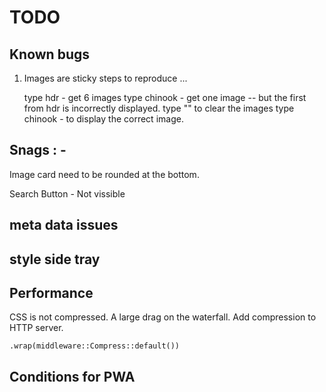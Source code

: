 # TODO

## Known bugs

1) Images are sticky
  steps to reproduce ...

    type hdr - get 6 images
    type chinook - get one image -- but the first from hdr is incorrectly displayed.
    type "" to clear the images
    type chinook - to display the correct image.

## Snags : -

  Image card need to be rounded at the bottom.

  Search Button - Not vissible

## meta data issues

## style side tray

## Performance

  CSS is not compressed. A large drag on the waterfall.
  Add compression to HTTP server.

  ```rustlang
  .wrap(middleware::Compress::default())
  ```

## Conditions for PWA
